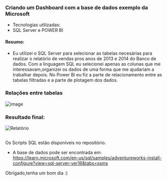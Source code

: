 ### Criando um Dashboard com a base de dados exemplo da Microsoft
- Tecnologias utilizadas:
- SQL Server e POWER BI


#### Resumo:
- Eu utilizei o SQL Server para selecionar as tabelas necesárias para realizar o relatório de vendas pros anos de 2013 e 2014 do Banco de dados.
Com a linguagem SQL eu selecionei apenas as colunas que me interessavam,organizei os dados de uma forma que me ajudariam a trabalhar depois.
No Power Bi eu fiz a parte de relacionamento entre as tabelas filtradas e a parte de plotagem dos dados.


### Relações entre tabelas

![image](https://github.com/Jonatas-G-Oliveira/Dashboard_ADventureWorks/assets/130922069/6088cc2b-8153-40bc-a29c-fea3b792b583)


### Resultado final:

![Relatório](https://github.com/Jonatas-G-Oliveira/Dashboard_ADventureWorks/assets/130922069/bd33b524-ecb7-4c86-9576-11747f71b129)







## 
Os Scripts SQL estão disponíveis  no repositório.
- A base de dados pode ser encontrada em: <https://learn.microsoft.com/en-us/sql/samples/adventureworks-install-configure?view=sql-server-ver16&tabs=ssms>



Obrigado,tenha um bom dia :)
